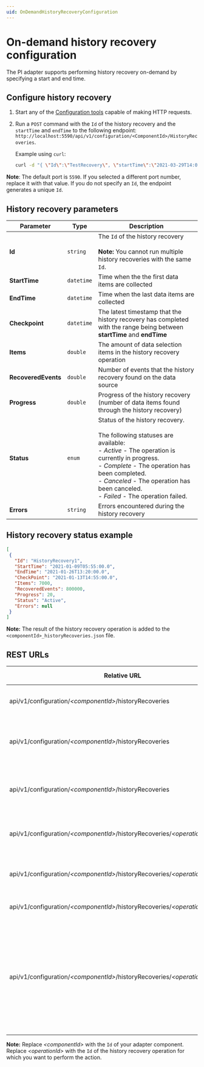 ```yaml
---
uid: OnDemandHistoryRecoveryConfiguration
---
```


# On-demand history recovery configuration

The PI adapter supports performing history recovery on-demand by specifying a start and end time.

## Configure history recovery

1. Start any of the [Configuration tools](xref:ConfigurationTools) capable of making HTTP requests.
2. Run a `POST` command with the `Id` of the history recovery and the `startTime` and `endTime` to the following endpoint: `http://localhost:5590/api/v1/configuration/<ComponentId>/HistoryRecoveries`.

    Example using `curl`:

    ```bash
    curl -d "{ \"Id\":\"TestRecovery\", \"startTime\":\"2021-03-29T14:00:30Z\", \"endTime\":\"2021-03-29T15:00:15Z\"  }" -X POST "http://localhost:5590/api/v1/configuration/<ComponentId>/HistoryRecoveries"
    ```

**Note**: The default port is `5590`. If you selected a different port number, replace it with that value. If you do not specify an `Id`, the endpoint generates a unique `Id`.

## History recovery parameters

Parameter | Type| Description
---------|----------|---------
 **Id** | `string` | The `Id` of the history recovery<br><br> **Note:** You cannot run multiple history recoveries with the same `Id`.
 **StartTime** | `datetime` | Time when the the first data items are collected
 **EndTime** | `datetime`| Time when the last data items are collected
| **Checkpoint** | `datetime` | The latest timestamp that the history recovery has completed with the range being between **startTime** and **endTime**
| **Items** | `double` | The amount of data selection items in the history recovery operation
| **RecoveredEvents** | `double` | Number of events that the history recovery found on the data source
| **Progress** | `double` | Progress of the history recovery (number of data items found through the history recovery)
| **Status** | `enum` | Status of the history recovery.<br><br>The following statuses are available:<br> - *Active* - The operation is currently in progress.<br>- *Complete* - The operation has been completed.<br>- *Canceled* - The operation has been canceled.<br>- *Failed* - The operation failed.
| **Errors** | `string` | Errors encountered during the history recovery

## History recovery status example

```json
[
 { 
   "Id": "HistoryRecovery1", 
   "StartTime": "2021-01-09T05:55:00.0", 
   "EndTime": "2021-01-26T13:20:00.0", 
   "CheckPoint": "2021-01-13T14:55:00.0", 
   "Items": 7000, 
   "RecoveredEvents": 800000, 
   "Progress": 20, 
   "Status": "Active", 
   "Errors": null 
 }
] 
```

**Note:** The result of the history recovery operation is added to the `<componentId>_historyRecoveries.json` file.

## REST URLs

| Relative URL                                   | HTTP verb | Action |
|------------------------------------------------|-----------|--------|
| api/v1/configuration/_\<componentId>_/historyRecoveries | `GET`       | Returns all history recoveries statuses
| api/v1/configuration/_\<componentId>_/historyRecoveries | `POST`       | Initiates a new history recovery and returns the `Id` of the operation
| api/v1/configuration/_\<componentId>_/historyRecoveries | `DELETE`      | Cancels all active history recovery operations and removes states
| api/v1/configuration/_\<componentId>_/historyRecoveries/_\<operationId>_ |  `GET`    | Gets the status of an individual history recovery
| api/v1/configuration/_\<componentId>_/historyRecoveries/_\<operationId>_ | `DELETE`       | Cancels history recovery and removes the state |
| api/v1/configuration/_\<componentId>_/historyRecoveries/_\<operationId>_/cancel | `POST` | Cancels history recovery|
| api/v1/configuration/_\<componentId>_/historyRecoveries/_\<operationId>_/resume | `POST` | Resumes canceled or failed history recovery operation (`202`) from the checkpoint<br><br>**Note:** If the `<operationId>` is not found, a 404 HTTP error message is returned.  | 

**Note:** Replace _\<componentId>_ with the `Id` of your adapter component. Replace _\<operationId>_ with the `Id` of the history recovery operation for which you want to perform the action.
